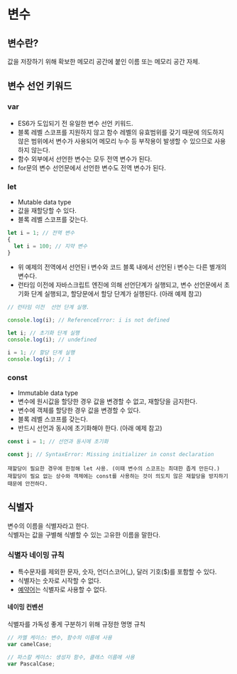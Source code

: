 # 변수
## 변수란?
값을 저장하기 위해 확보한 메모리 공간에 붙인 이름 또는 메모리 공간 자체.

## 변수 선언 키워드
### var
- ES6가 도입되기 전 유일한 변수 선언 키워드.
- 블록 레벨 스코프를 지원하지 않고 함수 레벨의 유효범위를 갖기 때문에 의도하지 않은 범위에서 변수가 사용되어 메모리 누수 등 부작용이 발생할 수 있으므로 사용하지 않는다.
- 함수 외부에서 선언한 변수는 모두 전역 변수가 된다.
- for문의 변수 선언문에서 선언한 변수도 전역 변수가 된다.

### let
- Mutable data type  
- 값을 재할당할 수 있다.
- 블록 레벨 스코프를 갖는다.
```javascript
let i = 1; // 전역 변수
{
  let i = 100; // 지약 변수
}
```
- 위 예제의 전역에서 선언된 i 변수와 코드 블록 내에서 선언된 i 변수는 다른 별개의 변수다.
- 런타임 이전에 자바스크립트 엔진에 의해 선언단계가 실행되고, 변수 선언문에서 초기화 단계 실행되고, 할당문에서 할당 단계가 실행된다. (아래 예제 참고)
```javascript
// 런타임 이전  선언 단계 실행.

console.log(i); // ReferenceError: i is not defined

let i; // 초기화 단계 실행
console.log(i); // undefined

i = 1; // 할당 단계 실행
console.log(i); // 1
```


### const
- Immutable data type
- 변수에 원시값을 할당한 경우 값을 변경할 수 없고, 재할당을 금지한다.
- 변수에 객체를 할당한 경우 값을 변경할 수 있다.
- 블록 레벨 스코프를 갖는다.
- 반드시 선언과 동시에 초기화해야 한다. (아래 예제 참고)
```javascript
const i = 1; // 선언과 동시에 초기화

const j; // SyntaxError: Missing initializer in const declaration
```


`재할당이 필요한 경우에 한정해 let 사용. (이때 변수의 스코프는 최대한 좁게 만든다.)`  
`재할당이 필요 없는 상수와 객체에는 const를 사용하는 것이 의도치 않은 재할당을 방지하기 때문에 안전하다.`

## 식별자
변수의 이름을 식별자라고 한다.  
식별자는 값을 구별해 식별할 수 있는 고유한 이름을 말한다.
### 식별자 네이밍 규칙
- 특수문자를 제외한 문자, 숫자, 언더스코어(_), 달러 기호($)를 포함할 수 있다.
- 식별자는 숫자로 시작할 수 없다.
- <a href="https://developer.mozilla.org/en-US/docs/Web/JavaScript/Reference/Lexical_grammar#reserved_keywords_as_of_ecmascript_2015" target="_blank" title="MDN 사이트로 이동">예약어</a>는 식별자로 사용할 수 없다.

#### 네이밍 컨벤션
식별자를 가독성 좋게 구분하기 위해 규정한 명명 규칙  
```javascript
// 카멜 케이스: 변수, 함수의 이름에 사용
var camelCase;

// 파스칼 케이스: 생성자 함수, 클래스 이름에 사용
var PascalCase;
```
